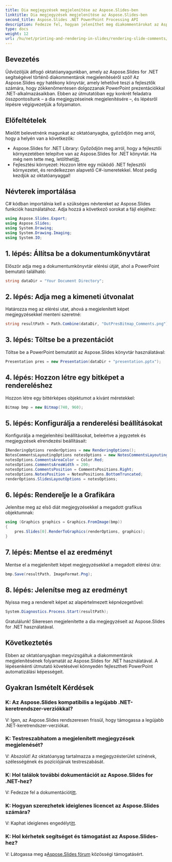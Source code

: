 ```yaml
---
title: Dia megjegyzések megjelenítése az Aspose.Slides-ben
linktitle: Dia megjegyzések megjelenítése az Aspose.Slides-ben
second_title: Aspose.Slides .NET PowerPoint Processing API
description: Fedezze fel, hogyan jeleníthet meg diakommentárokat az Aspose.Slides for .NET-ben a lépésenkénti oktatóanyagunk segítségével. Testreszabhatja a megjegyzések megjelenését, és javíthatja PowerPoint automatizálását.
type: docs
weight: 12
url: /hu/net/printing-and-rendering-in-slides/rendering-slide-comments/
---
```

## Bevezetés
Üdvözöljük átfogó oktatóanyagunkban, amely az Aspose.Slides for .NET segítségével történő diakommentárok megjelenítéséről szól! Az Aspose.Slides egy hatékony könyvtár, amely lehetővé teszi a fejlesztők számára, hogy zökkenőmentesen dolgozzanak PowerPoint prezentációkkal .NET-alkalmazásaikban. Ebben az útmutatóban egy konkrét feladatra összpontosítunk – a dia megjegyzéseinek megjelenítésére –, és lépésről lépésre végigvezetjük a folyamaton.
## Előfeltételek
Mielőtt belevetnénk magunkat az oktatóanyagba, győződjön meg arról, hogy a helyén van a következők:
-  Aspose.Slides for .NET Library: Győződjön meg arról, hogy a fejlesztői környezetében telepítve van az Aspose.Slides for .NET könyvtár. Ha még nem tette meg, letöltheti[itt](https://releases.aspose.com/slides/net/).
- Fejlesztési környezet: Hozzon létre egy működő .NET fejlesztői környezetet, és rendelkezzen alapvető C#-ismeretekkel.
Most pedig kezdjük az oktatóanyaggal!
## Névterek importálása
C# kódban importálnia kell a szükséges névtereket az Aspose.Slides funkciók használatához. Adja hozzá a következő sorokat a fájl elejéhez:
```csharp
using Aspose.Slides.Export;
using Aspose.Slides;
using System.Drawing;
using System.Drawing.Imaging;
using System.IO;
```
## 1. lépés: Állítsa be a dokumentumkönyvtárat
Először adja meg a dokumentumkönyvtár elérési útját, ahol a PowerPoint bemutató található:
```csharp
string dataDir = "Your Document Directory";
```
## 2. lépés: Adja meg a kimeneti útvonalat
Határozza meg az elérési utat, ahová a megjelenített képet megjegyzésekkel menteni szeretné:
```csharp
string resultPath = Path.Combine(dataDir, "OutPresBitmap_Comments.png");
```
## 3. lépés: Töltse be a prezentációt
Töltse be a PowerPoint bemutatót az Aspose.Slides könyvtár használatával:
```csharp
Presentation pres = new Presentation(dataDir + "presentation.pptx");
```
## 4. lépés: Hozzon létre egy bitképet a rendereléshez
Hozzon létre egy bittérképes objektumot a kívánt méretekkel:
```csharp
Bitmap bmp = new Bitmap(740, 960);
```
## 5. lépés: Konfigurálja a renderelési beállításokat
Konfigurálja a megjelenítési beállításokat, beleértve a jegyzetek és megjegyzések elrendezési beállításait:
```csharp
IRenderingOptions renderOptions = new RenderingOptions();
NotesCommentsLayoutingOptions notesOptions = new NotesCommentsLayoutingOptions();
notesOptions.CommentsAreaColor = Color.Red;
notesOptions.CommentsAreaWidth = 200;
notesOptions.CommentsPosition = CommentsPositions.Right;
notesOptions.NotesPosition = NotesPositions.BottomTruncated;
renderOptions.SlidesLayoutOptions = notesOptions;
```
## 6. lépés: Renderelje le a Grafikára
Jelenítse meg az első diát megjegyzésekkel a megadott grafikus objektumnak:
```csharp
using (Graphics graphics = Graphics.FromImage(bmp))
{
    pres.Slides[0].RenderToGraphics(renderOptions, graphics);
}
```
## 7. lépés: Mentse el az eredményt
Mentse el a megjelenített képet megjegyzésekkel a megadott elérési útra:
```csharp
bmp.Save(resultPath, ImageFormat.Png);
```
## 8. lépés: Jelenítse meg az eredményt
Nyissa meg a renderelt képet az alapértelmezett képnézegetővel:
```csharp
System.Diagnostics.Process.Start(resultPath);
```
Gratulálunk! Sikeresen megjelenítette a dia megjegyzéseit az Aspose.Slides for .NET használatával.
## Következtetés
Ebben az oktatóanyagban megvizsgáltuk a diakommentárok megjelenítésének folyamatát az Aspose.Slides for .NET használatával. A lépésenkénti útmutató követésével könnyedén fejlesztheti PowerPoint automatizálási képességeit.
## Gyakran Ismételt Kérdések
### K: Az Aspose.Slides kompatibilis a legújabb .NET-keretrendszer-verziókkal?
V: Igen, az Aspose.Slides rendszeresen frissül, hogy támogassa a legújabb .NET-keretrendszer-verziókat.
### K: Testreszabhatom a megjelenített megjegyzések megjelenését?
V: Abszolút! Az oktatóanyag tartalmazza a megjegyzésterület színének, szélességének és pozíciójának testreszabását.
### K: Hol találok további dokumentációt az Aspose.Slides for .NET-hez?
 V: Fedezze fel a dokumentációt[itt](https://reference.aspose.com/slides/net/).
### K: Hogyan szerezhetek ideiglenes licencet az Aspose.Slides számára?
 V: Kaphat ideiglenes engedélyt[itt](https://purchase.aspose.com/temporary-license/).
### K: Hol kérhetek segítséget és támogatást az Aspose.Slides-hez?
 V: Látogassa meg a[Aspose.Slides fórum](https://forum.aspose.com/c/slides/11) közösségi támogatásért.